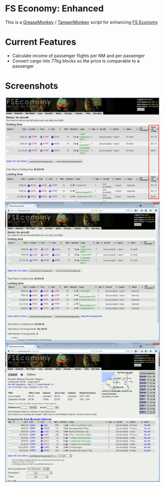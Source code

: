 FS Economy: Enhanced
====================

This is a [GreaseMonkey](http://greasespot.net) / [TamperMonkey](http://tampermonkey.net) script for enhancing [FS Economy](http://www.fseconomy.net)

Current Features
================

* Calculate income of passenger flights per NM and per passenger
* Convert cargo into 77kg blocks so the price is comparable to a passenger

Screenshots
===========
![Highlighted screenshot showing the column added](img/static-myflight.png)
![My Flights page before and after](img/myflight-page.gif)
![Airport page before and after](img/airport-page.gif)
